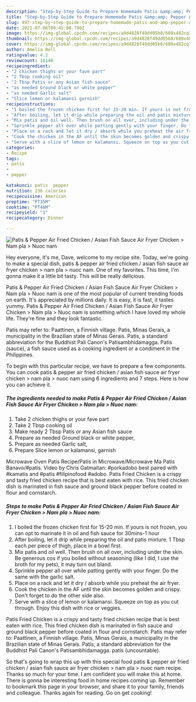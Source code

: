 ```yaml
---
description: "Step-by-Step Guide to Prepare Homemade Patis &amp;amp; Pepper Air Fried Chicken / Asian Fish Sauce Air Fryer Chicken &amp;gt; Nam pla &amp;gt; Nuoc nam"
title: "Step-by-Step Guide to Prepare Homemade Patis &amp;amp; Pepper Air Fried Chicken / Asian Fish Sauce Air Fryer Chicken &amp;gt; Nam pla &amp;gt; Nuoc nam"
slug: 497-step-by-step-guide-to-prepare-homemade-patis-and-amp-pepper-air-fried-chicken-asian-fish-sauce-air-fryer-chicken-and-gt-nam-pla-and-gt-nuoc-nam
date: 2021-07-06T09:45:08.790Z
image: https://img-global.cpcdn.com/recipes/a9d4828f49dd05b8/680x482cq70/patis-pepper-air-fried-chicken-asian-fish-sauce-air-fryer-chicken-nam-pla-nuoc-nam-recipe-main-photo.jpg
thumbnail: https://img-global.cpcdn.com/recipes/a9d4828f49dd05b8/680x482cq70/patis-pepper-air-fried-chicken-asian-fish-sauce-air-fryer-chicken-nam-pla-nuoc-nam-recipe-main-photo.jpg
cover: https://img-global.cpcdn.com/recipes/a9d4828f49dd05b8/680x482cq70/patis-pepper-air-fried-chicken-asian-fish-sauce-air-fryer-chicken-nam-pla-nuoc-nam-recipe-main-photo.jpg
author: Amelia Bell
ratingvalue: 4.2
reviewcount: 16148
recipeingredient:
- "2 chicken thighs or your fave part"
- "2 Tbsp cooking oil"
- "2 Tbsp Patis or any Asian fish sauce"
- "as needed Ground black or white pepper"
- "as needed Garlic salt"
- "Slice lemon or kalamansi garnish"
recipeinstructions:
- "I boiled the frozen chicken first for 15-20 min. If yours is not frozen, you can opt to marinate it in oil and fish sauce for 30mins-1 hour"
- "After boiling, let it drip while preparing the oil and patis mixture. 1 Tbsp each per piece of thigh, place in a bowl first."
- "Mix patis and oil well. Then brush on all over, including under the skin. Be generous cos if you boiled without seasoning (like I did, I use the broth for my pets), it may turn out bland."
- "Sprinkle pepper all over while patting gently with your finger. Do the same with the garlic salt."
- "Place on a rack and let it dry / absorb while you preheat the air fryer."
- "Cook the chicken in the AF until the skin becomes golden and crispy. Don&#39;t forget to do the other side also."
- "Serve with a slice of lemon or kalamansi. Squeeze on top as you cut through. Enjoy this dish with rice or veggies."
categories:
- Recipe
tags:
- patis
- 
- pepper

katakunci: patis  pepper 
nutrition: 236 calories
recipecuisine: American
preptime: "PT35M"
cooktime: "PT46M"
recipeyield: "1"
recipecategory: Dinner

---
```



![Patis &amp; Pepper Air Fried Chicken / Asian Fish Sauce Air Fryer Chicken &gt; Nam pla &gt; Nuoc nam](https://img-global.cpcdn.com/recipes/a9d4828f49dd05b8/680x482cq70/patis-pepper-air-fried-chicken-asian-fish-sauce-air-fryer-chicken-nam-pla-nuoc-nam-recipe-main-photo.jpg)

Hey everyone, it's me, Dave, welcome to my recipe site. Today, we're going to make a special dish, patis &amp; pepper air fried chicken / asian fish sauce air fryer chicken &gt; nam pla &gt; nuoc nam. One of my favorites. This time, I'm gonna make it a little bit tasty. This will be really delicious.

Patis &amp; Pepper Air Fried Chicken / Asian Fish Sauce Air Fryer Chicken &gt; Nam pla &gt; Nuoc nam is one of the most popular of current trending foods on earth. It's appreciated by millions daily. It is easy, it is fast, it tastes yummy. Patis &amp; Pepper Air Fried Chicken / Asian Fish Sauce Air Fryer Chicken &gt; Nam pla &gt; Nuoc nam is something which I have loved my whole life. They're fine and they look fantastic.

Patis may refer to: Paattinen, a Finnish village. Patis, Minas Gerais, a municipality in the Brazilian state of Minas Gerais. Paṭis, a standard abbreviation for the Buddhist Pali Canon&#39;s Patisambhidamagga. Patis (sauce), a fish sauce used as a cooking ingredient or a condiment in the Philippines.


To begin with this particular recipe, we have to prepare a few components. You can cook patis &amp; pepper air fried chicken / asian fish sauce air fryer chicken &gt; nam pla &gt; nuoc nam using 6 ingredients and 7 steps. Here is how you can achieve it.

<!--inarticleads1-->

##### The ingredients needed to make Patis &amp; Pepper Air Fried Chicken / Asian Fish Sauce Air Fryer Chicken &gt; Nam pla &gt; Nuoc nam:

1. Take 2 chicken thighs or your fave part
1. Take 2 Tbsp cooking oil
1. Make ready 2 Tbsp Patis or any Asian fish sauce
1. Prepare as needed Ground black or white pepper,
1. Prepare as needed Garlic salt,
1. Prepare Slice lemon or kalamansi, garnish


Microwave Oven Patis Recipe/Patis in Microwave/Microwave Ma Patis Banavo/#patis. Video by Chris Gatmaitan: #porkadobo best paired with #kamatis and #patis #filipinofood #adobo. Patis Fried Chicken is a crispy and tasty fried chicken recipe that is best eaten with rice. This fried chicken dish is marinated in fish sauce and ground black pepper before coated in flour and cornstarch. 

<!--inarticleads2-->

##### Steps to make Patis &amp; Pepper Air Fried Chicken / Asian Fish Sauce Air Fryer Chicken &gt; Nam pla &gt; Nuoc nam:

1. I boiled the frozen chicken first for 15-20 min. If yours is not frozen, you can opt to marinate it in oil and fish sauce for 30mins-1 hour
1. After boiling, let it drip while preparing the oil and patis mixture. 1 Tbsp each per piece of thigh, place in a bowl first.
1. Mix patis and oil well. Then brush on all over, including under the skin. Be generous cos if you boiled without seasoning (like I did, I use the broth for my pets), it may turn out bland.
1. Sprinkle pepper all over while patting gently with your finger. Do the same with the garlic salt.
1. Place on a rack and let it dry / absorb while you preheat the air fryer.
1. Cook the chicken in the AF until the skin becomes golden and crispy. Don&#39;t forget to do the other side also.
1. Serve with a slice of lemon or kalamansi. Squeeze on top as you cut through. Enjoy this dish with rice or veggies.


Patis Fried Chicken is a crispy and tasty fried chicken recipe that is best eaten with rice. This fried chicken dish is marinated in fish sauce and ground black pepper before coated in flour and cornstarch. Patis may refer to: Paattinen, a Finnish village. Patis, Minas Gerais, a municipality in the Brazilian state of Minas Gerais. Paṭis, a standard abbreviation for the Buddhist Pali Canon&#39;s Patisambhidamagga. patis (uncountable). 

So that's going to wrap this up with this special food patis &amp; pepper air fried chicken / asian fish sauce air fryer chicken &gt; nam pla &gt; nuoc nam recipe. Thanks so much for your time. I am confident you will make this at home. There is gonna be interesting food in home recipes coming up. Remember to bookmark this page in your browser, and share it to your family, friends and colleague. Thanks again for reading. Go on get cooking!
